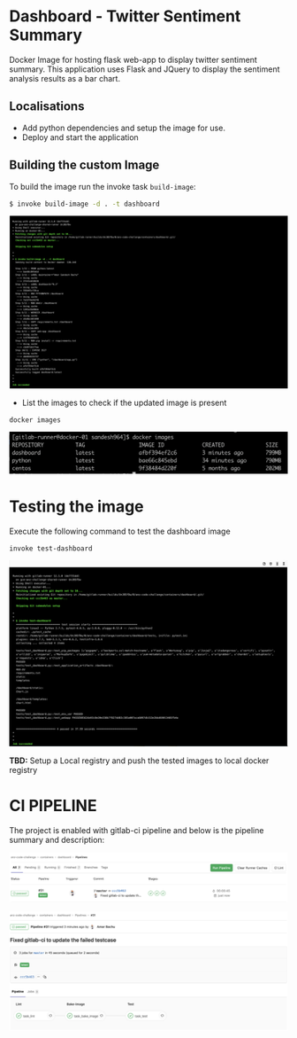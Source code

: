 # Dashboard - Twitter Sentiment Summary

Docker Image for hosting flask web-app to display twitter sentiment summary. This application
uses Flask and JQuery to display the sentiment analysis results as a bar chart.

## Localisations
* Add python dependencies and setup the image for use.
* Deploy and start the application

## Building the custom Image

To build the image run the invoke task `build-image`:
```bash
$ invoke build-image -d . -t dashboard
```
![Alt](screenshots/bake-image.png?raw=true)

- List the images to check if the updated image is present

```bash
docker images
```
![Alt](screenshots/docker-images.png?raw=true)

# Testing the image
Execute the following command to test the dashboard image
```
invoke test-dashboard
```
![Alt](screenshots/docker-img-test.png?raw=true)

**TBD:** Setup a Local registry and push the tested images to local docker registry

# CI PIPELINE
The project is enabled with gitlab-ci pipeline and below is the pipeline summary and description:

![Alt](screenshots/ci-pipeline.png?raw=true)

![Alt](screenshots/ci-pipeline-expanded.png?raw=true)
